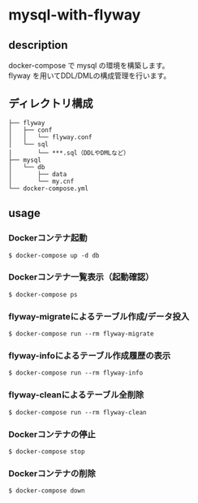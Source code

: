 # mysql-with-flyway

## description

docker-compose で mysql の環境を構築します。  
flyway を用いてDDL/DMLの構成管理を行います。  

## ディレクトリ構成
```
├── flyway
│   ├── conf
│   │   └── flyway.conf
│   └── sql
│       └── ***.sql（DDLやDMLなど）
├── mysql
│   └── db
│       ├── data
│       └── my.cnf
└── docker-compose.yml
```

## usage

### Dockerコンテナ起動
```
$ docker-compose up -d db
```

### Dockerコンテナ一覧表示（起動確認）
```
$ docker-compose ps
```

### flyway-migrateによるテーブル作成/データ投入
```
$ docker-compose run --rm flyway-migrate
```

### flyway-infoによるテーブル作成履歴の表示
```
$ docker-compose run --rm flyway-info
```

### flyway-cleanによるテーブル全削除
```
$ docker-compose run --rm flyway-clean
```

### Dockerコンテナの停止
```
$ docker-compose stop
```

### Dockerコンテナの削除
```
$ docker-compose down
```
